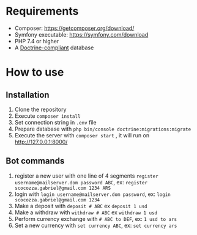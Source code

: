 # Requirements

- Composer: https://getcomposer.org/download/
- Symfony executable: https://symfony.com/download
- PHP 7.4 or higher
- A [Doctrine-compliant](https://www.doctrine-project.org/projects/doctrine-dbal/en/latest/reference/platforms.html) database

# How to use

## Installation

1. Clone the repository
2. Execute `composer install` 
3. Set connection string in `.env` file
4. Prepare database with `php bin/console doctrine:migrations:migrate`
5. Execute the server with `composer start` , it will run on http://127.0.0.1:8000/

## Bot commands

1.  register a new user with one line of 4 segments `register username@mailserver.dom password ABC`, ex: `register scocozza.gabriel@gmail.com 1234 ARS`
2. login with `login username@mailserver.dom password`, ex: `login scocozza.gabriel@gmail.com 1234`
3.  Make a deposit with `deposit # ABC` ex `deposit 1 usd`
4.  Make a withdraw with `withdraw # ABC` ex `withdraw 1 usd`
5.  Perform currency exchange with `# ABC to DEF`, ex: `1 usd to ars`
6.  Set a new currency with `set currency ABC`, ex: `set currency ars`

